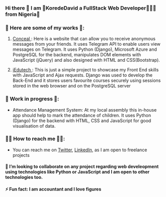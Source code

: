 ### Hi there 👋 I am 👑KoredeDavid a FullStack Web Developer👨🏾‍💻 from Nigeria🌟



### 🎨 Here are some of my works 🎨:
  1. <a href="https://concealme.heroku.com"> Conceal </a> : Here is a website that can allow you to receive anonymous messages from your friends. It uses
  Telegram API to enable users view messages on Telegram. It uses Python (Django), Microsoft Azure and
  PostgreSQL for the backend, manipulates DOM elements with JavaScript (jQuery) and also designed with
  HTML and CSS(Bootstrap).

  2. <a href="https://iedutech.herokuapp.com"> iEdutech </a>: This is just a simple project to showcase my Front End skills with JavaScript and Ajax requests. Django was used     to develop the Back-End and it stores users favourite courses securely using sessions stored in the web browser and on the PostgreSQL server

### 🚧 Work in progress 🚧:  
  - Attendance Management System: At my local assembly this in-house app should help to mark the
     attendance of children. It uses Python (Django) for the backend with HTML, CSS and JavaScript for good
     visualisation of data.

### 🤙🏾 How to reach me 🤙🏾: 
  - You can reach me on  <a target="_blank" href="https://twitter.com/in/KoredeDavid">Twitter</a>,  <a target="_blank" href="https://linkedin.com/in/korededavid">LinkedIn</a>, as I am open to freelance projects

#### 👯 I’m looking to collaborate on any project regarding web develeopment using technologies like Python or JavaScript and I am open to other technologies too.

#### ⚡ Fun fact: I am accountant and I love figures
 


<!--
**KoredeDavid/KoredeDavid** is a ✨ _special_ ✨ repository because its `README.md` (this file) appears on your GitHub profile.
- 🔭 I’m currently working on a blog and an e-commerce strore
- 🤔 I’m looking for help with ...
- 🌱 I’m currently learning ... RectJs
- 💬 Ask me about ...

- 😄 Pronouns: ...

Here are some ideas to get you started:
-->
